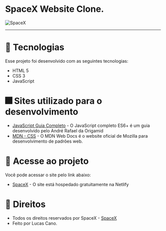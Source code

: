 # SpaceX Website Clone.

<img src="img/screen.png" alt="SpaceX"> <br>

<hr>

# 🎇 Tecnologias

Esse projeto foi desenvolvido com as seguintes tecnologias:

- HTML 5
- CSS 3
- JavaScript

# 🎆 Sites utilizado para o desenvolvimento

- [JavaScript Guia Completo](https://www.origamid.com/slide/javascript-completo-es6/#/0101-javascript-completo-es6/1) - O JavaScript completo ES6+ é um guia desenvolvido pelo André Rafael da Origamid
- [MDN - CSS](https://developer.mozilla.org/pt-BR/docs/Web/CSS) - O MDN Web Docs é o website oficial de Mozilla para desenvolvimento de padrões web.

# 🎯 Acesse ao projeto

Você pode acessar o site pelo link abaixo:

- [SpaceX](https://spacex-lucas.netlify.app/) - O site está hospedado gratuitamente na Netlify

# 💼 Direitos

- Todos os direitos reservados por SpaceX - [SpaceX](https://www.spacex.com/) <br>
- Feito por Lucas Cano.
